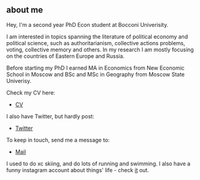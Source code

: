 about me
---

Hey,  I'm a second year PhD Econ student at Bocconi Univerisity. 

I am interested in topics spanning the literature of political economy and political science, such as authoritarianism, collective actions problems, voting, collective memory and others. In my research I am mostly focusing on the countries of Eastern Europe and Russia.  

Before starting my PhD I earned MA in Economics from New Economic School in Moscow and BSc and MSc in Geography from Moscow State Univerisy. 

Check my CV here:
+ [CV]("/cv.pdf")

I also have Twitter, but hardly post: 
+ [Twitter](https://twitter.com/nikiforovannina)

To keep in touch, send me a message to:
+ [Mail](mailto:nina.nikiforova@phd.unibocconi.it)

I used to do xc skiing, and do lots of running and swimming. I also have a funny instagram account about things' life - check [it](https://www.instagram.com/thi.ngslife/) out.
